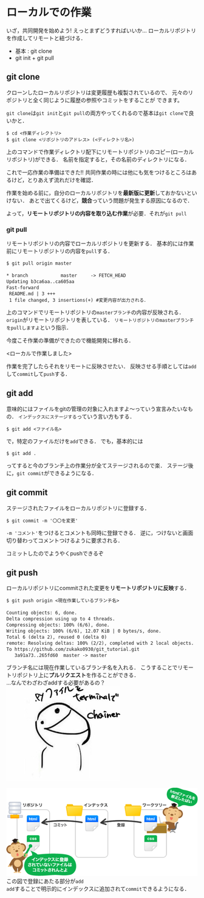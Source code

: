 # ローカルでの作業
いざ，共同開発を始めよう!
えっとまずどうすればいいか...
ローカルリポジトリを作成してリモートと紐づける．
- 基本 : git clone 
- git init + git pull

## git clone
クローンしたローカルリポジトリは変更履歴も複製されているので、
元々のリポジトリと全く同じように履歴の参照やコミットをすることが
できます。

`git clone`は`git init`と`git pull`の両方やってくれるので基本は`git clone`で良いかと．

```
$ cd <作業ディレクトリ>
$ git clone <リポジトリのアドレス> (<ディレクトリ名>)
```
上のコマンドで作業ディレクトリ配下にリモートリポジトリのコピー(ローカルリポジトリ)ができる．
名前を指定すると，その名前のディレクトリになる．

これで一応作業の準備はできた!!
共同作業の時には他にも気をつけるところはあるけど，とりあえず流れだけを確認．

作業を始める前に，自分のローカルリポジトリを**最新版に更新**しておかないといけない．
あとで出てくるけど，**競合**っていう問題が発生する原因になるので．

よって，**リモートリポジトリの内容を取り込む作業**が必要．それが`git pull`

### git pull
リモートリポジトリの内容でローカルリポジトリを更新する．
基本的には作業前にリモートリポジトリの内容を`pull`する．
```
$ git pull origin master

* branch            master     -> FETCH_HEAD
Updating b3ca6aa..ca605aa
Fast-forward
 README.md | 3 +++
 1 file changed, 3 insertions(+) #変更内容が出力される．
```
上のコマンドでリモートリポジトリの`masterブランチ`の内容が反映される．
`origin`がリモートリポジトリを表している．
`リモートリポジトリのmasterブランチをpullしますよ`という指示．

今度こそ作業の準備ができたので機能開発に移れる．


<ローカルで作業しました>


作業を完了したらそれをリモートに反映させたい．
反映させる手順としては`add`して`commit`して`push`する．
## git add 
意味的にはファイルをgitの管理の対象に入れますよ〜っていう宣言みたいなもの．
`インデックスにステージする`っていう言い方もする．

```
$ git add <ファイル名> 
```
で，特定のファイルだけを`add`できる．
でも，基本的には
```
$ git add . 
```
ってすると今のブランチ上の作業分が全てステージされるので楽．
ステージ後に，`git commit`ができるようになる．

## git commit 
ステージされたファイルをローカルリポジトリに登録する．

```
$ git commit -m '〇〇を変更'
```
`-m 'コメント'`をつけるとコメントも同時に登録できる．
逆に，つけないと画面切り替わってコメントつけるように要求される．

コミットしたのでようやくpushできるぞ
## git push
ローカルリポジトリにcommitされた変更を**リモートリポジトリに反映**する．
```
$ git push origin <現在作業しているブランチ名>

Counting objects: 6, done. 
Delta compression using up to 4 threads.
Compressing objects: 100% (6/6), done.
Writing objects: 100% (6/6), 12.07 KiB | 0 bytes/s, done.
Total 6 (delta 2), reused 0 (delta 0)
remote: Resolving deltas: 100% (2/2), completed with 2 local objects.
To https://github.com/zukako0930/git_tutorial.git
   3a91a73..265fd60  master -> master 
```
ブランチ名には現在作業しているブランチ名を入れる．
こうすることでリモートリポジトリ上に**プルリクエスト**を作ることができる．<br>
...なんでわざわざaddする必要があるの？ 
<br>![center 40%](./img/atama.jpg)


![60% center](./img/nagare.png)
<br>この図で登録にあたる部分が`add`
<br>`add`することで明示的にインデックスに追加されて`commit`できるようになる．
